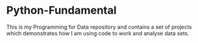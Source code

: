# Python-Fundamental
This is my Programming for Data repository and contains a set of projects which demonstrates how I am using code to work and analyse data sets.

